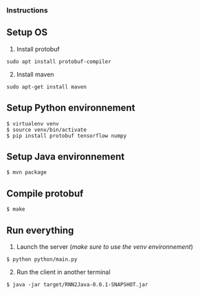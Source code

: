 ### Instructions

## Setup OS

1. Install protobuf
```
sudo apt install protobuf-compiler
```

2. Install maven
```
sudo apt-get install maven
```

## Setup Python environnement
```
$ virtualenv venv
$ source venv/bin/activate
$ pip install protobuf tensorflow numpy
```

## Setup Java environnement
```
$ mvn package
```

## Compile protobuf
```
$ make
```

## Run everything

1. Launch the server (*make sure to use the venv environnement*)
```
$ python python/main.py
```
2. Run the client in another terminal
```
$ java -jar target/RNN2Java-0.0.1-SNAPSHOT.jar
```